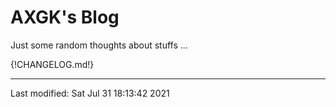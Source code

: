 # AXGK's Blog

Just some random thoughts about stuffs ...


{!CHANGELOG.md!}
<!-- pre_proc_marker -->


----


Last modified: Sat Jul 31 18:13:42 2021